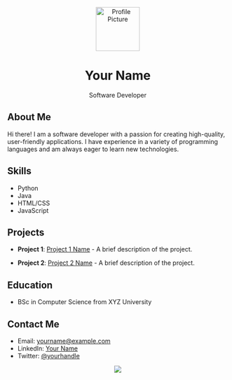 <p align="center">
  <img src="https://example.com/profile-picture.png" alt="Profile Picture" width="100">
  <h1 align="center">Your Name</h1>
  <p align="center">Software Developer</p>
</p>

## About Me

Hi there! I am a software developer with a passion for creating high-quality, user-friendly applications. I have experience in a variety of programming languages and am always eager to learn new technologies.

## Skills

- Python
- Java
- HTML/CSS
- JavaScript

## Projects

- **Project 1**: [Project 1 Name](https://example.com/project-1) - A brief description of the project.

- **Project 2**: [Project 2 Name](https://example.com/project-2) - A brief description of the project.

## Education

- BSc in Computer Science from XYZ University

## Contact Me

- Email: yourname@example.com
- LinkedIn: [Your Name](https://www.linkedin.com/in/your-name/)
- Twitter: [@yourhandle](https://twitter.com/yourhandle)

<p align="center">
  <a href="https://twitter.com/yourhandle" target="_blank"><img src="https://img.shields.io/twitter/follow/yourhandle.svg?style=social&label=Follow"></a>
</p>
